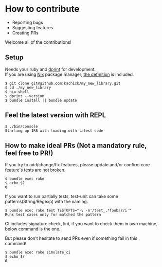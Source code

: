# How to contribute

- Reporting bugs
- Suggesting features
- Creating PRs

Welcome all of the contributions!

## Setup

Needs your ruby and [dprint](https://dprint.dev/) for development.\
If you are using [Nix](https://nixos.org/) package manager, [the definition](default.nix) is included.

```console
$ git clone git@github.com:kachick/my_new_library.git
$ cd ./my_new_library
$ nix-shell
$ dprint --version
$ bundle install || bundle update
```

## Feel the latest version with REPL

```console
$ ./bin/console
Starting up IRB with loading with latest code
```

## How to make ideal PRs (Not a mandatory rule, feel free to PR!)

If you try to add/change/fix features, please update and/or confirm core feature's tests are not broken.

```console
$ bundle exec rake
$ echo $?
0
```

If you want to run partially tests, test-unit can take some patterns(String/Regexp) with the naming.

```console
$ bundle exec rake test TESTOPTS="-v -n'/test_.*foobar/i'"
Runs test cases only for matched the pattern
```

CI includes signature check, lint, if you want to check them in own machine, below command is the one.

But please don't hesitate to send PRs even if something fail in this command!

```console
$ bundle exec rake simulate_ci
$ echo $?
0
```

